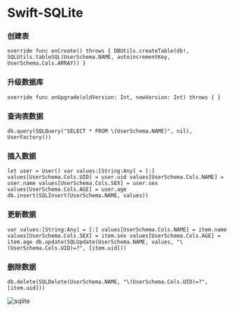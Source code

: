 # Swift-SQLite

### 创建表
`override func onCreate() throws {
    DBUtils.createTable(db!, SQLUtils.tableSQL(UserSchema.NAME, autoincrementKey, UserSchema.Cols.ARRAY))
}`

### 升级数据库
`override func onUpgrade(oldVersion: Int, newVersion: Int) throws { }`

### 查询表数据
`db.query(SQLQuery("SELECT * FROM \(UserSchema.NAME)", nil), UserFactory())`

### 插入数据
`let user = User()
var values:[String:Any] = [:]
values[UserSchema.Cols.UID] = user.uid
values[UserSchema.Cols.NAME] = user.name
values[UserSchema.Cols.SEX] = user.sex
values[UserSchema.Cols.AGE] = user.age
db.insert(SQLInsert(UserSchema.NAME, values))`

### 更新数据
`var values:[String:Any] = [:]
values[UserSchema.Cols.NAME] = item.name
values[UserSchema.Cols.SEX] = item.sex
values[UserSchema.Cols.AGE] = item.age
db.update(SQLUpdate(UserSchema.NAME, values, "\(UserSchema.Cols.UID)=?", [item.uid]))`

### 删除数据
`db.delete(SQLDelete(UserSchema.NAME, "\(UserSchema.Cols.UID)=?", [item.uid]))`

![sqlite](https://github.com/user-attachments/assets/0196a95a-873b-4f0d-aa99-3420b03d4e0a)
